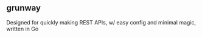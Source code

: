 grunway
-------

Designed for quickly making REST APIs, w/ easy config and minimal magic, written in Go

